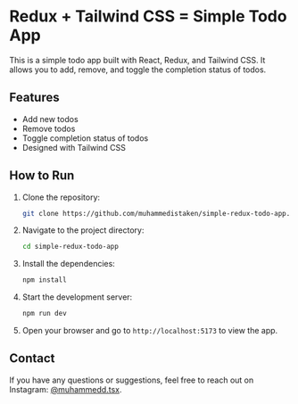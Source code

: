 # Redux + Tailwind CSS = Simple Todo App

This is a simple todo app built with React, Redux, and Tailwind CSS. It allows you to add, remove, and toggle the completion status of todos.

## Features
- Add new todos
- Remove todos
- Toggle completion status of todos
- Designed with Tailwind CSS

## How to Run

1. Clone the repository:
   ```bash
   git clone https://github.com/muhammedistaken/simple-redux-todo-app.git
   ```
2. Navigate to the project directory:
   ```bash
   cd simple-redux-todo-app
   ```
3. Install the dependencies:
   ```bash
   npm install
   ```
4. Start the development server:
   ```bash
   npm run dev
   ```

5. Open your browser and go to `http://localhost:5173` to view the app.

## Contact
If you have any questions or suggestions, feel free to reach out on Instagram: [@muhammedd.tsx](https://www.instagram.com/muhammedd.tsx/).
